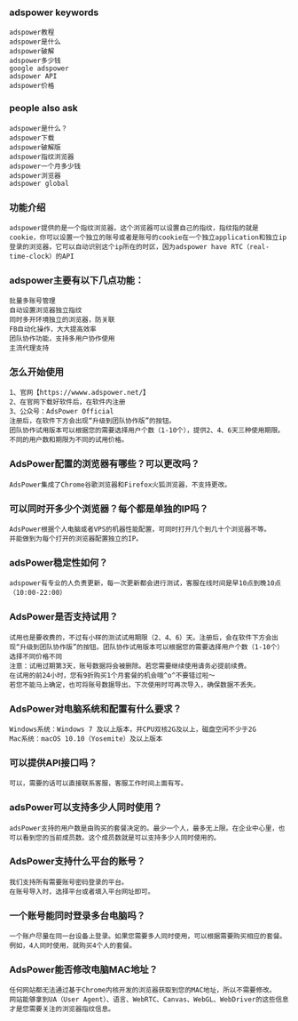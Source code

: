 ### adspower keywords
    adspower教程
    adspower是什么
    adspower破解
    adspower多少钱
    google adspower
    adspower API
    adspower价格

### people also ask
    adspower是什么？
    adspower下载
    adspower破解版
    adspower指纹浏览器
    adspower一个月多少钱
    adspower浏览器
    adspower global

### 功能介绍
    adspower提供的是一个指纹浏览器，这个浏览器可以设置自己的指纹，指纹指的就是cookie，你可以设置一个独立的账号或者是账号的cookie在一个独立application和独立ip登录的浏览器，它可以自动识别这个ip所在的时区，因为adspower have RTC（real-time-clock）的API

### adspower主要有以下几点功能：
    批量多账号管理
    自动设置浏览器独立指纹
    同时多开环境独立的浏览器，防关联
    FB自动化操作，大大提高效率
    团队协作功能，支持多用户协作使用
    主流代理支持

### 怎么开始使用
    1、官网【https://wwww.adspower.net/】
    2、在官网下载好软件后，在软件内注册
    3、公众号：AdsPower Official
    注册后，在软件下方会出现“升级到团队协作版”的按钮。
    团队协作试用版本可以根据您的需要选择用户个数（1-10个），提供2、4、6天三种使用期限。不同的用户数和期限为不同的试用价格。

### AdsPower配置的浏览器有哪些？可以更改吗？
    AdsPower集成了Chrome谷歌浏览器和Firefox火狐浏览器，不支持更改。

### 可以同时开多少个浏览器？每个都是单独的IP吗？
    AdsPower根据个人电脑或者VPS的机器性能配置，可同时打开几个到几十个浏览器不等。
    并能做到为每个打开的浏览器配置独立的IP。

### adsPower稳定性如何？
    adspower有专业的人负责更新，每一次更新都会进行测试，客服在线时间是早10点到晚10点（10:00-22:00）

### AdsPower是否支持试用？
    试用也是要收费的，不过有小样的测试试用期限（2、4、6）天。注册后，会在软件下方会出现“升级到团队协作版”的按钮。团队协作试用版本可以根据您的需要选择用户个数（1-10个）选择不同价格不同
    注意：试用过期第3天，账号数据将会被删除。若您需要继续使用请务必提前续费。
    在试用的前24小时，您有9折购买1个月套餐的机会哦^o^不要错过啦～
    若您不能马上确定，也可将账号数据导出，下次使用时可再次导入，确保数据不丢失。

### AdsPower对电脑系统和配置有什么要求？
    Windows系统：Windows 7 及以上版本，并CPU双核2G及以上，磁盘空闲不少于2G
    Mac系统：macOS 10.10（Yosemite）及以上版本

### 可以提供API接口吗？
    可以，需要的话可以直接联系客服，客服工作时间上面有写。

### adsPower可以支持多少人同时使用？
    adsPower支持的用户数是由购买的套餐决定的。最少一个人，最多无上限。在企业中心里，也可以看到您的当前成员数。这个成员数就是可以支持多少人同时使用的。

### AdsPower支持什么平台的账号？
    我们支持所有需要账号密码登录的平台。
    在账号导入时，选择平台或者填入平台网址即可。

### 一个账号能同时登录多台电脑吗？
    一个账户尽量在同一台设备上登录。如果您需要多人同时使用，可以根据需要购买相应的套餐。例如，4人同时使用，就购买4个人的套餐。

### AdsPower能否修改电脑MAC地址？
    任何网站都无法通过基于Chrome内核开发的浏览器获取到您的MAC地址，所以不需要修改。
    网站能够拿到UA（User Agent）、语言、WebRTC、Canvas、WebGL、WebDriver的这些信息才是您需要关注的浏览器指纹信息。